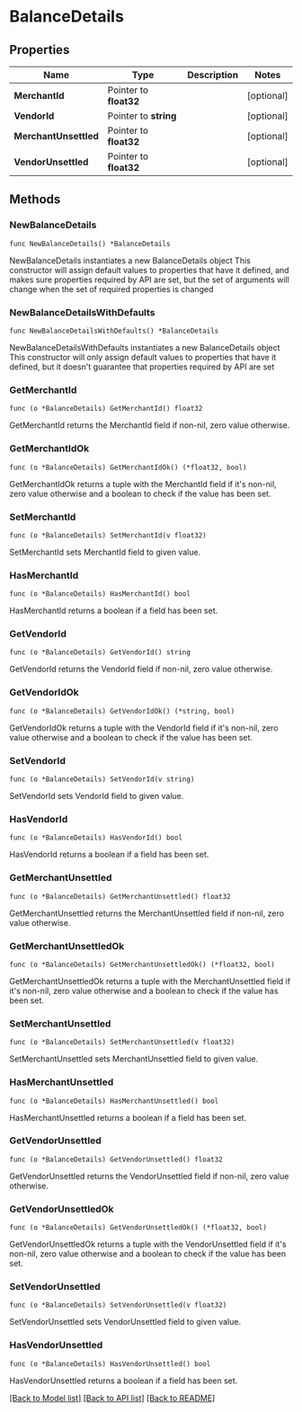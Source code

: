 # BalanceDetails

## Properties

Name | Type | Description | Notes
------------ | ------------- | ------------- | -------------
**MerchantId** | Pointer to **float32** |  | [optional] 
**VendorId** | Pointer to **string** |  | [optional] 
**MerchantUnsettled** | Pointer to **float32** |  | [optional] 
**VendorUnsettled** | Pointer to **float32** |  | [optional] 

## Methods

### NewBalanceDetails

`func NewBalanceDetails() *BalanceDetails`

NewBalanceDetails instantiates a new BalanceDetails object
This constructor will assign default values to properties that have it defined,
and makes sure properties required by API are set, but the set of arguments
will change when the set of required properties is changed

### NewBalanceDetailsWithDefaults

`func NewBalanceDetailsWithDefaults() *BalanceDetails`

NewBalanceDetailsWithDefaults instantiates a new BalanceDetails object
This constructor will only assign default values to properties that have it defined,
but it doesn't guarantee that properties required by API are set

### GetMerchantId

`func (o *BalanceDetails) GetMerchantId() float32`

GetMerchantId returns the MerchantId field if non-nil, zero value otherwise.

### GetMerchantIdOk

`func (o *BalanceDetails) GetMerchantIdOk() (*float32, bool)`

GetMerchantIdOk returns a tuple with the MerchantId field if it's non-nil, zero value otherwise
and a boolean to check if the value has been set.

### SetMerchantId

`func (o *BalanceDetails) SetMerchantId(v float32)`

SetMerchantId sets MerchantId field to given value.

### HasMerchantId

`func (o *BalanceDetails) HasMerchantId() bool`

HasMerchantId returns a boolean if a field has been set.

### GetVendorId

`func (o *BalanceDetails) GetVendorId() string`

GetVendorId returns the VendorId field if non-nil, zero value otherwise.

### GetVendorIdOk

`func (o *BalanceDetails) GetVendorIdOk() (*string, bool)`

GetVendorIdOk returns a tuple with the VendorId field if it's non-nil, zero value otherwise
and a boolean to check if the value has been set.

### SetVendorId

`func (o *BalanceDetails) SetVendorId(v string)`

SetVendorId sets VendorId field to given value.

### HasVendorId

`func (o *BalanceDetails) HasVendorId() bool`

HasVendorId returns a boolean if a field has been set.

### GetMerchantUnsettled

`func (o *BalanceDetails) GetMerchantUnsettled() float32`

GetMerchantUnsettled returns the MerchantUnsettled field if non-nil, zero value otherwise.

### GetMerchantUnsettledOk

`func (o *BalanceDetails) GetMerchantUnsettledOk() (*float32, bool)`

GetMerchantUnsettledOk returns a tuple with the MerchantUnsettled field if it's non-nil, zero value otherwise
and a boolean to check if the value has been set.

### SetMerchantUnsettled

`func (o *BalanceDetails) SetMerchantUnsettled(v float32)`

SetMerchantUnsettled sets MerchantUnsettled field to given value.

### HasMerchantUnsettled

`func (o *BalanceDetails) HasMerchantUnsettled() bool`

HasMerchantUnsettled returns a boolean if a field has been set.

### GetVendorUnsettled

`func (o *BalanceDetails) GetVendorUnsettled() float32`

GetVendorUnsettled returns the VendorUnsettled field if non-nil, zero value otherwise.

### GetVendorUnsettledOk

`func (o *BalanceDetails) GetVendorUnsettledOk() (*float32, bool)`

GetVendorUnsettledOk returns a tuple with the VendorUnsettled field if it's non-nil, zero value otherwise
and a boolean to check if the value has been set.

### SetVendorUnsettled

`func (o *BalanceDetails) SetVendorUnsettled(v float32)`

SetVendorUnsettled sets VendorUnsettled field to given value.

### HasVendorUnsettled

`func (o *BalanceDetails) HasVendorUnsettled() bool`

HasVendorUnsettled returns a boolean if a field has been set.


[[Back to Model list]](../README.md#documentation-for-models) [[Back to API list]](../README.md#documentation-for-api-endpoints) [[Back to README]](../README.md)


